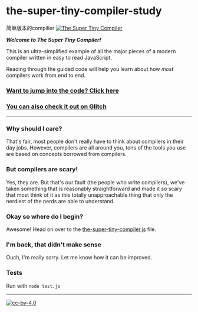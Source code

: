 # the-super-tiny-compiler-study
简单版本的compilier
[![The Super Tiny Compiler](https://cloud.githubusercontent.com/assets/952783/21579290/5755288a-cf75-11e6-90e0-029529a44a38.png)](the-super-tiny-compiler.js)

***Welcome to The Super Tiny Compiler!***

This is an ultra-simplified example of all the major pieces of a modern compiler
written in easy to read JavaScript.

Reading through the guided code will help you learn about how *most* compilers
work from end to end.

### [Want to jump into the code? Click here](the-super-tiny-compiler.js)

### [You can also check it out on Glitch](https://the-super-tiny-compiler.glitch.me/)

---

### Why should I care?

That's fair, most people don't really have to think about compilers in their day
jobs. However, compilers are all around you, tons of the tools you use are based
on concepts borrowed from compilers.

### But compilers are scary!

Yes, they are. But that's our fault (the people who write compilers), we've
taken something that is reasonably straightforward and made it so scary that
most think of it as this totally unapproachable thing that only the nerdiest of
the nerds are able to understand.

### Okay so where do I begin?

Awesome! Head on over to the [the-super-tiny-compiler.js](the-super-tiny-compiler.js)
file.

### I'm back, that didn't make sense

Ouch, I'm really sorry. Let me know how it can be improved.

### Tests

Run with `node test.js`

---

[![cc-by-4.0](https://licensebuttons.net/l/by/4.0/80x15.png)](http://creativecommons.org/licenses/by/4.0/)
